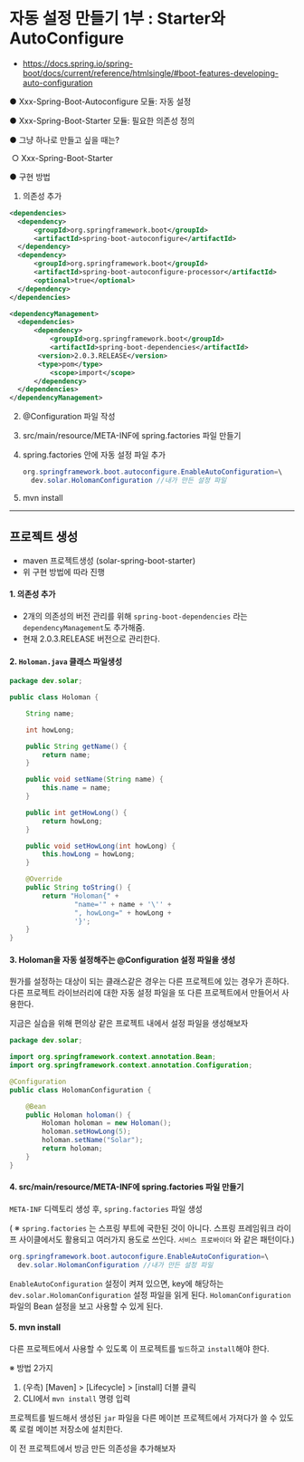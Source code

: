 # 자동 설정 만들기 1부 : Starter와 AutoConfigure

* https://docs.spring.io/spring-boot/docs/current/reference/htmlsingle/#boot-features-developing-auto-configuration

● Xxx-Spring-Boot-Autoconfigure 모듈: 자동 설정

● Xxx-Spring-Boot-Starter 모듈: 필요한 의존성 정의

● 그냥 하나로 만들고 싶을 때는?

​	 ○ Xxx-Spring-Boot-Starter

● 구현 방법

1. 의존성 추가

  ```xml
  <dependencies>
  	<dependency>
  		<groupId>org.springframework.boot</groupId>
  		<artifactId>spring-boot-autoconfigure</artifactId>
  	</dependency>
  	<dependency>
  		<groupId>org.springframework.boot</groupId>
  		<artifactId>spring-boot-autoconfigure-processor</artifactId>
  		<optional>true</optional>
  	</dependency>
  </dependencies>
  
  <dependencyManagement>
  	<dependencies>
  		<dependency>
  			<groupId>org.springframework.boot</groupId>
  			<artifactId>spring-boot-dependencies</artifactId>
         <version>2.0.3.RELEASE</version>
         <type>pom</type>
  			<scope>import</scope>
  		</dependency>
  	</dependencies>
  </dependencyManagement>
  ```

  

2. @Configuration 파일 작성

3. src/main/resource/META-INF에 spring.factories 파일 만들기

4. spring.factories 안에 자동 설정 파일 추가

   ```java
   org.springframework.boot.autoconfigure.EnableAutoConfiguration=\
     dev.solar.HolomanConfiguration //내가 만든 설정 파일
   ```

5. mvn install

---

## 프로젝트 생성

* maven 프로젝트생성 (solar-spring-boot-starter)
* 위 구현 방법에 따라 진행

#### 1. 의존성 추가

* 2개의 의존성의 버전 관리를 위해 `spring-boot-dependencies` 라는 `dependencyManagement`도 추가해줌.
* 현재 2.0.3.RELEASE 버전으로 관리한다.



#### 2. `Holoman.java` 클래스 파일생성

```java
package dev.solar;

public class Holoman {

    String name;

    int howLong;

    public String getName() {
        return name;
    }

    public void setName(String name) {
        this.name = name;
    }

    public int getHowLong() {
        return howLong;
    }

    public void setHowLong(int howLong) {
        this.howLong = howLong;
    }

    @Override
    public String toString() {
        return "Holoman{" +
                "name='" + name + '\'' +
                ", howLong=" + howLong +
                '}';
    }
}
```



#### 3. Holoman을 자동 설정해주는 @Configuration 설정 파일을 생성

뭔가를 설정하는 대상이 되는 클래스같은 경우는 다른 프로젝트에 있는 경우가 흔하다. 다른 프로젝트 라이브러리에 대한 자동 설정 파일을 또 다른 프로젝트에서 만들어서 사용한다.

지금은 실습을 위해 편의상 같은 프로젝트 내에서 설정 파일을 생성해보자

```java
package dev.solar;

import org.springframework.context.annotation.Bean;
import org.springframework.context.annotation.Configuration;

@Configuration
public class HolomanConfiguration {

    @Bean
    public Holoman holoman() {
        Holoman holoman = new Holoman();
        holoman.setHowLong(5);
        holoman.setName("Solar");
        return holoman;
    }
}
```



#### 4. src/main/resource/META-INF에 spring.factories 파일 만들기

`META-INF` 디렉토리 생성 후, `spring.factories` 파일 생성

( ※ `spring.factories` 는 스프링 부트에 국한된 것이 아니다. 스프링 프레임워크 라이프 사이클에서도 활용되고 여러가지 용도로 쓰인다. `서비스 프로바이더` 와 같은 패턴이다.)

```java
org.springframework.boot.autoconfigure.EnableAutoConfiguration=\
  dev.solar.HolomanConfiguration //내가 만든 설정 파일
```

`EnableAutoConfiguration` 설정이 켜져 있으면, key에 해당하는 `dev.solar.HolomanConfiguration` 설정 파일을 읽게 된다. `HolomanConfiguration` 파일의 Bean 설정을 보고 사용할 수 있게 된다.



#### 5. mvn install

다른 프로젝트에서 사용할 수 있도록 이 프로젝트를 `빌드`하고 `install`해야 한다.

※ 방법 2가지

1. (우측) [Maven] > [Lifecycle] > [install] 더블 클릭
2. CLI에서 `mvn install`  명령 입력



프로젝트를 빌드해서 생성된 `jar` 파일을 다른 메이븐 프로젝트에서 가져다가 쓸 수 있도록 로컬 메이븐 저장소에 설치한다.



이 전 프로젝트에서 방금 만든 의존성을 추가해보자



































